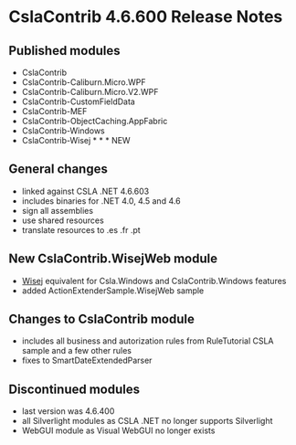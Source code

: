 # CslaContrib 4.6.600 Release Notes

## Published modules
- CslaContrib
- CslaContrib-Caliburn.Micro.WPF
- CslaContrib-Caliburn.Micro.V2.WPF
- CslaContrib-CustomFieldData
- CslaContrib-MEF
- CslaContrib-ObjectCaching.AppFabric
- CslaContrib-Windows
- CslaContrib-Wisej * * * NEW

## General changes
- linked against CSLA .NET 4.6.603
- includes binaries for .NET 4.0, 4.5 and 4.6
- sign all assemblies
- use shared resources
- translate resources to .es .fr .pt

## New CslaContrib.WisejWeb module
- [Wisej](http://wisej.com) equivalent for Csla.Windows and CslaContrib.Windows features
- added ActionExtenderSample.WisejWeb sample

## Changes to CslaContrib module
- includes all business and autorization rules from RuleTutorial CSLA sample and a few other rules
- fixes to SmartDateExtendedParser

## Discontinued modules
- last version was 4.6.400
- all Silverlight modules as CSLA .NET no longer supports Silverlight
- WebGUI module as Visual WebGUI no longer exists